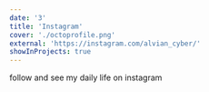```yaml
---
date: '3'
title: 'Instagram'
cover: './octoprofile.png'
external: 'https://instagram.com/alvian_cyber/'
showInProjects: true
---
```


follow and see my daily life on instagram